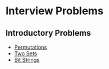 # Interview Problems

## Introductory Problems
- [Permutations](https://cses.fi/problemset/task/1070)
- [Two Sets](https://cses.fi/problemset/task/1092)
- [Bit Strings](https://cses.fi/problemset/task/1617)